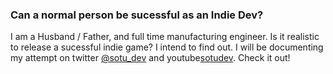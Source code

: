 ### Can a normal person be sucessful as an Indie Dev?
I am a Husband / Father, and full time manufacturing engineer. Is it realistic to release a sucessful indie game?
I intend to find out. I will be documenting my attempt on twitter [@sotu_dev](https://twitter.com/sotu_dev) and youtube[sotudev](https://www.youtube.com/channel/UCs_Etu4p72kWgAXRwJwwytA). Check it out!

<!-- Links to Twitter and Youtube --->


<!--
**silverback338/silverback338** is a ✨ _special_ ✨ repository because its `README.md` (this file) appears on your GitHub profile.

Here are some ideas to get you started:

- 🔭 I’m currently working on ...
- 🌱 I’m currently learning ...
- 👯 I’m looking to collaborate on ...
- 🤔 I’m looking for help with ...
- 💬 Ask me about ...
- 📫 How to reach me: ...
- 😄 Pronouns: ...
- ⚡ Fun fact: ...
-->
